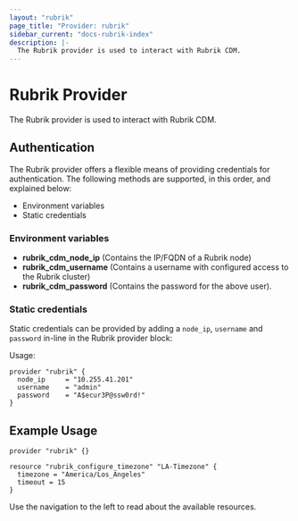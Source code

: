```yaml
---
layout: "rubrik"
page_title: "Provider: rubrik"
sidebar_current: "docs-rubrik-index"
description: |-
  The Rubrik provider is used to interact with Rubrik CDM.
---
```


# Rubrik Provider

The Rubrik provider is used to interact with Rubrik CDM.

## Authentication

The Rubrik provider offers a flexible means of providing credentials for
authentication. The following methods are supported, in this order, and
explained below:

- Environment variables
- Static credentials

### Environment variables

* **rubrik_cdm_node_ip** (Contains the IP/FQDN of a Rubrik node)
* **rubrik_cdm_username** (Contains a username with configured access to the Rubrik cluster)
* **rubrik_cdm_password** (Contains the password for the above user).

### Static credentials 

Static credentials can be provided by adding a `node_ip`, `username` and `password` in-line in the
Rubrik provider block:

Usage:

```hcl
provider "rubrik" {
  node_ip     = "10.255.41.201"
  username    = "admin"
  password    = "A$ecur3P@ssw0rd!"
}
```

## Example Usage

```hcl
provider "rubrik" {}

resource "rubrik_configure_timezone" "LA-Timezone" {
  timezone = "America/Los_Angeles"
  timeout = 15
}
```

Use the navigation to the left to read about the available resources.
